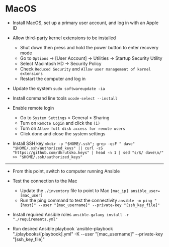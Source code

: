 # MacOS
* Install MacOS, set up a primary user account, and log in with an Apple ID

* Allow third-party kernel extensions to be installed
	* Shut down then press and hold the power button to enter recovery mode
	* Go to `Options` -> [User Account] -> Utilities -> Startup Security Utility
	* Select Macintosh HD -> Security Policy
	* Check `Reduced Security` and `Allow user management of kernel extensions`
	* Restart the computer and log in

* Update the system
`sudo softwareupdate -ia`

* Install command line tools
`xcode-select --install`

* Enable remote login
	* Go to `System Settings` > General > Sharing
	* Turn on `Remote Login` and click the `(i)`
	* Turn on `Allow full disk access for remote users`
	* Click done and close the system settings

* Install SSH key
`mkdir -p "$HOME/.ssh"; grep -qsF " dave" "$HOME/.ssh/authorized_keys" || curl -sS "https://github.com/dkrutsko.keys" | head -n 1 | sed "s/$/ dave\n/" >> "$HOME/.ssh/authorized_keys"`

---

* From this point, switch to computer running Ansible

* Test the connection to the Mac
	* Update the `./inventory` file to point to Mac
	`[mac_ip] ansible_user=[mac_user]`
	* Run the ping command to test the connectivity
	`ansible -m ping "[host]" --user "[mac_username]" --private-key "[ssh_key_file]"`

* Install required Ansible roles
`ansible-galaxy install -r "./requirements.yml"`

* Run desired Ansible playbook
`ansible-playbook "./playbooks/[playbook].yml" -K --user "[mac_username]" --private-key "[ssh_key_file]"
